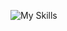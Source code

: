 ![My Skills](https://skillicons.dev/icons?i=py,github,scala,django,flask,javascript,html,css,mysql,tensorflow,mongodb,pytorch,firebase,data)


